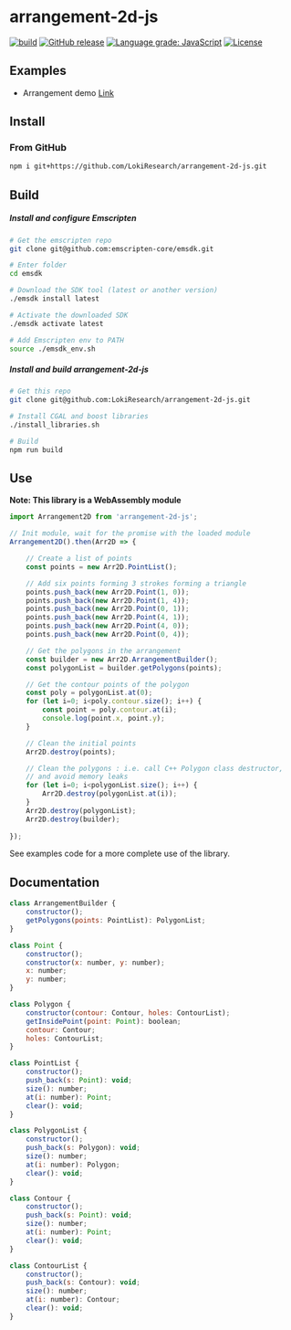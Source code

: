 # arrangement-2d-js

[![build](https://github.com/LokiResearch/arrangement-2d-js/workflows/build/badge.svg)](https://github.com/LokiResearch/arrangement-2d-js/actions?query=workflow:"build")
[![GitHub release](https://img.shields.io/github/release/LokiResearch/three-mesh-halfedge?include_prereleases=&sort=semver&color=blue)](https://github.com/LokiResearch/three-mesh-halfedge/releases/)
[![Language grade: JavaScript](https://img.shields.io/lgtm/grade/javascript/g/LokiResearch/arrangement-2d-js.svg?logo=lgtm&logoWidth=18)](https://lgtm.com/projects/g/minitoine/arrangement-2d-js/context:javascript)
[![License](https://img.shields.io/badge/License-MIT-green)](#license)

## Examples

- Arrangement demo [Link](https://LokiResearch.github.io/arrangement-2d-js/build-examples/ArrangementExample)

## Install

### From GitHub

```bash
npm i git+https://github.com/LokiResearch/arrangement-2d-js.git
```

## Build

##### Install and configure Emscripten
```bash
# Get the emscripten repo 
git clone git@github.com:emscripten-core/emsdk.git

# Enter folder
cd emsdk

# Download the SDK tool (latest or another version)
./emsdk install latest

# Activate the downloaded SDK
./emsdk activate latest

# Add Emscripten env to PATH
source ./emsdk_env.sh
```

##### Install and build arrangement-2d-js
```bash
# Get this repo
git clone git@github.com:LokiResearch/arrangement-2d-js.git

# Install CGAL and boost libraries
./install_libraries.sh

# Build
npm run build
```


## Use

**Note: This library is a WebAssembly module**

```js
import Arrangement2D from 'arrangement-2d-js';

// Init module, wait for the promise with the loaded module
Arrangement2D().then(Arr2D => {

    // Create a list of points
    const points = new Arr2D.PointList();

    // Add six points forming 3 strokes forming a triangle
    points.push_back(new Arr2D.Point(1, 0));
    points.push_back(new Arr2D.Point(1, 4));
    points.push_back(new Arr2D.Point(0, 1));
    points.push_back(new Arr2D.Point(4, 1));
    points.push_back(new Arr2D.Point(4, 0));
    points.push_back(new Arr2D.Point(0, 4));

    // Get the polygons in the arrangement
    const builder = new Arr2D.ArrangementBuilder();
    const polygonList = builder.getPolygons(points);

    // Get the contour points of the polygon
    const poly = polygonList.at(0);
    for (let i=0; i<poly.contour.size(); i++) {
        const point = poly.contour.at(i);
        console.log(point.x, point.y);
    }

    // Clean the initial points
    Arr2D.destroy(points);

    // Clean the polygons : i.e. call C++ Polygon class destructor,
    // and avoid memory leaks
    for (let i=0; i<polygonList.size(); i++) {
        Arr2D.destroy(polygonList.at(i));
    }
    Arr2D.destroy(polygonList);
    Arr2D.destroy(builder);
    
});

```

See examples code for a more complete use of the library.


## Documentation

```js
class ArrangementBuilder {
    constructor();
    getPolygons(points: PointList): PolygonList;
}

class Point {
    constructor();
    constructor(x: number, y: number);
    x: number;
    y: number;
}

class Polygon {
    constructor(contour: Contour, holes: ContourList);
    getInsidePoint(point: Point): boolean;
    contour: Contour;
    holes: ContourList;
}

class PointList {
    constructor();
    push_back(s: Point): void;
    size(): number;
    at(i: number): Point;
    clear(): void;
}

class PolygonList {
    constructor();
    push_back(s: Polygon): void;
    size(): number;
    at(i: number): Polygon;
    clear(): void;
}

class Contour {
    constructor();
    push_back(s: Point): void;
    size(): number;
    at(i: number): Point;
    clear(): void;
}

class ContourList {
    constructor();
    push_back(s: Contour): void;
    size(): number;
    at(i: number): Contour;
    clear(): void;
}
```

